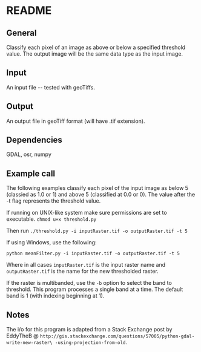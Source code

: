 README
======

General
-------
Classify each pixel of an image as above or below a specified threshold value. The output image will be the same data type as the input image.

Input
-------------
An input file -- tested with geoTiffs.

Output
-------------
An output file in geoTiff format (will have .tif extension).

Dependencies
--------------
GDAL, osr, numpy


Example call
------------
The following examples classify each pixel of the input image as below 5 (classied as 1.0 or 1) and above 5 (classified at 0.0 or 0). The value after the -t flag represents the threshold value.

If running on UNIX-like system make sure permissions are set to executable.
`chmod u+x threshold.py`

Then run `./threshold.py -i inputRaster.tif -o outputRaster.tif -t 5`

If using Windows, use the following:

`python meanFilter.py -i inputRaster.tif -o outputRaster.tif -t 5`

Where in all cases `inputRaster.tif` is the input raster name and `outputRaster.tif` is the name for the new thresholded raster.

If the raster is multibanded, use the `-b` option to select the band to threshold.  This program processes a single band at a time. The default band is 1 (with indexing beginning at 1).

Notes
-------------
The i/o for this program is adapted from a Stack Exchange post by EddyTheB @ `http://gis.stackexchange.com/questions/57005/python-gdal-write-new-raster\
-using-projection-from-old`.